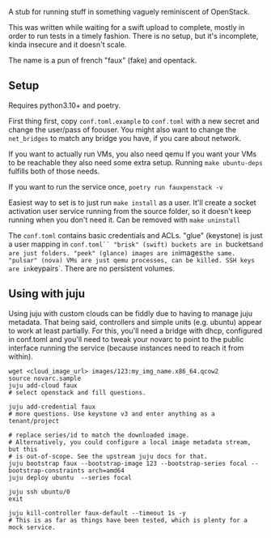 A stub for running stuff in something vaguely reminiscent of OpenStack.

This was written while waiting for a swift upload to complete, mostly in order
to run tests in a timely fashion. There is no setup, but it's incomplete, kinda
insecure and it doesn't scale.

The name is a pun of french "faux" (fake) and opentack.

## Setup

Requires python3.10+ and poetry.

First thing first, copy `conf.toml.example` to `conf.toml` with a new secret
and change the user/pass of foouser. You might also want to change the
`net_bridges` to match any bridge you have, if you care about network.

If you want to actually run VMs, you also need qemu
If you want your VMs to be reachable they also need some extra setup.
Running `make ubuntu-deps` fulfills both of those needs.

If you want to run the service once, `poetry run fauxpenstack -v`

Easiest way to set is to just run `make install` as a user.
It'll create a socket activation user service running from the source folder,
so it doesn't keep running when you don't need it.
Can be removed with `make uninstall`

The `conf.toml` contains basic credentials and ACLs.
"glue" (keystone) is just a user mapping in `conf.toml``
"brisk" (swift) buckets are in `buckets` and are just folders.
"peek" (glance) images are in `images` the same.
"pulsar" (nova) VMs are just qemu processes, can be killed.
SSH keys are in `keypairs`. There are no persistent volumes.


## Using with juju

Using juju with custom clouds can be fiddly due to having to manage juju
metadata. That being said, controllers and simple units (e.g. ubuntu) appear
to work at least partially.
For this, you'll need a bridge with dhcp, configured in conf.toml and you'll
need to tweak your novarc to point to the public interface running the service
(because instances need to reach it from within).


```
wget <cloud_image_url> images/123:my_img_name.x86_64.qcow2
source novarc.sample
juju add-cloud faux
# select openstack and fill questions.

juju add-credential faux
# more questions. Use keystone v3 and enter anything as a tenant/project

# replace series/id to match the downloaded image.
# Alternatively, you could configure a local image metadata stream, but this
# is out-of-scope. See the upstream juju docs for that.
juju bootstrap faux --bootstrap-image 123 --bootstrap-series focal --bootstrap-constraints arch=amd64
juju deploy ubuntu  --series focal

juju ssh ubuntu/0
exit

juju kill-controller faux-default --timeout 1s -y
# This is as far as things have been tested, which is plenty for a mock service.
```
